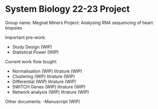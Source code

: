 # System Biology 22-23 Project
Group name: Megnat Miners
Project: Analysing RNA sequencing of heart biopsies

Important pre-work:
- Study Design      (WIP)
- Statistical Power (WIP)


Current work flow tought:
- Normalisation     (WIP)     litrature (WIP)
- Clustering         (WIP)     litrature (WIP)
- Differential      (WIP)     litrature (WIP)
- SWITCH Genes      (WIP)     litrature (WIP)
- Network analysis  (WIP)     litrature (WIP)


Other documents:
-Manuscript         (WIP)
